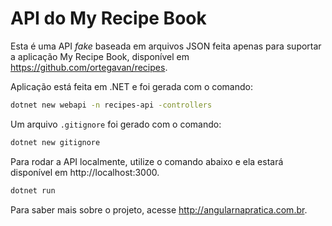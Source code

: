# API do My Recipe Book

Esta é uma API *fake* baseada em arquivos JSON feita apenas para suportar a aplicação My Recipe Book, disponível em https://github.com/ortegavan/recipes.

Aplicação está feita em .NET e foi gerada com o comando: 

```bash
dotnet new webapi -n recipes-api -controllers
```

Um arquivo `.gitignore` foi gerado com o comando: 

```bash
dotnet new gitignore
```

Para rodar a API localmente, utilize o comando abaixo e ela estará disponível em http://localhost:3000.

```bash
dotnet run
```

Para saber mais sobre o projeto, acesse http://angularnapratica.com.br.